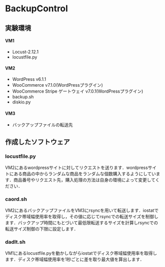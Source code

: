 # BackupControl
## 実験環境
#### VM1
- Locust-2.12.1
- locustfile.py
#### VM2
- WordPress v6.1.1
- WooCommerce v7.1.0(WordPressプラグイン)
- WooCommerce Stripe ゲートウェイ v7.0.1(WordPressプラグイン)
- backup.sh
- diskio.py
#### VM3
- バックアップファイルの転送先
## 作成したソフトウェア
### locustfile.py
VM2にあるwordpressサイトに対してリクエストを送ります．wordpressサイトにある商品の中からランダムな商品をランダムな個数購入するようにしています．商品番号やリクエスト先，購入処理の方法は自身の環境によって変更してください．
<br>
### caord.sh
VM2にあるバックアップファイルをVM3にrsyncを用いて転送します．iostatでディスク帯域幅使用率を取得し，その値に応じてrsyncでの転送サイズを制御します．バックアップ時間にもとづいて最低限転送するサイズを計算しrsyncでの転送サイズ制御の下限に設定します．
<br>
### dadlt.sh
VM1にあるlocustfile.pyを動かしながらiostatでディスク帯域幅使用率を取得します．ディスク帯域幅使用率を1秒ごとに差を取り最大値を算出します．
